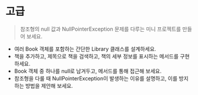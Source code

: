 # 고급
>참조형의 null 값과 NullPointerException 문제를 다루는 미니 프로젝트를 만들어 보세요.

- 여러 Book 객체를 포함하는 간단한 Library 클래스를 설계하세요.
- 책을 추가하고, 제목으로 책을 검색하고, 책의 세부 정보를 표시하는 메서드를 구현하세요.
- Book 객체 중 하나를 null로 남겨두고, 메서드를 통해 접근해 보세요.
- 참조형을 다룰 때 NullPointerException이 발생하는 이유를 설명하고, 이를 방지하는 방법을 제안해 보세요.